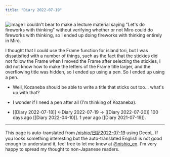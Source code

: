```yaml
---
title: "Diary 2022-07-19"
---
```



![image](https://gyazo.com/5c0d997663a4dc92d689a010a51d1236/thumb/1000)
I couldn't bear to make a lecture material saying "Let's do fireworks with thinking" without verifying whether or not Miro could do fireworks with thinking, so I ended up doing fireworks with thinking entirely in Miro.

I thought that I could use the Frame function for island tori, but I was dissatisfied with a number of things, such as the fact that the stickies did not follow the Frame when I moved the Frame after selecting the stickies, I did not know how to make the letters of the Frame title larger, and the overflowing title was hidden, so I ended up using a pen. So I ended up using a pen.
- Well, Kozaneba should be able to write a title that sticks out too... what's up with that?
- I wonder if I need a pen after all (I'm thinking of Kozaneba).

- [[Diary 2022-07-18]] ←Diary 2022-07-19 → [[Diary 2022-07-20]]
100 days ago [[Diary 2022-04-10]].
1 year ago [[Diary 2021-07-19]].
---
This page is auto-translated from [/nishio/日記2022-07-19](https://scrapbox.io/nishio/日記2022-07-19) using DeepL. If you looks something interesting but the auto-translated English is not good enough to understand it, feel free to let me know at [@nishio_en](https://twitter.com/nishio_en). I'm very happy to spread my thought to non-Japanese readers.